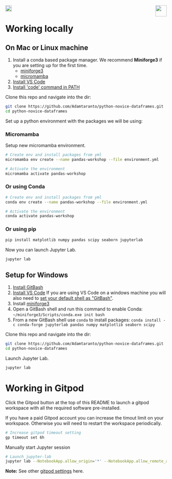<a href="https://www.gnu.org/licenses/gpl-3.0">
  <img src="https://img.shields.io/badge/License-GPLv3-blue.svg" align="left" height="20"/>
</a> 

<a href="https://gitpod.io/#https://github.com/Adamtaranto/python-novice-dataframes">
  <img src="https://gitpod.io/button/open-in-gitpod.svg" align="right" height="35"/>
</a>

<br>

# Working locally

## On Mac or Linux machine

1. Install a conda based package manager. We recommend **Miniforge3** if you are setting up for the first time.
    - [miniforge3](https://conda-forge.org/miniforge/)
    - [micromamba](https://mamba.readthedocs.io/en/latest/installation/micromamba-installation.html)
2. [Install VS Code](https://code.visualstudio.com/download)
3. [Install 'code' command in PATH](https://code.visualstudio.com/docs/setup/mac#_launching-from-the-command-line)

Clone this repo and navigate into the dir:

```bash
git clone https://github.com/Adamtaranto/python-novice-dataframes.git
cd python-novice-dataframes
```

Set up a python environment with the packages we will be using:

### Micromamba

Setup new micromamba environment.

```bash
# Create env and install packages from yml
micromamba env create --name pandas-workshop --file environment.yml

# Activate the environment
micromamba activate pandas-workshop
```

### Or using Conda

```bash
# Create env and install packages from yml
conda env create --name pandas-workshop --file environment.yml

# Activate the environment
conda activate pandas-workshop
```

### Or using pip

```bash
pip install matplotlib numpy pandas scipy seaborn jupyterlab
```

Now you can launch Jupyter Lab.

```bash
jupyter lab
```

## Setup for Windows

1. [Install GitBash](https://wehi-education.github.io/git-novice/#installing-git)
2. [Install VS Code](https://code.visualstudio.com/download)
    If you are using VS Code on a windows machine you will also need to [set your default shell as "GitBash"](https://code.visualstudio.com/docs/sourcecontrol/intro-to-git#_git-bash-on-windows).
3. Install [miniforge3](https://conda-forge.org/miniforge/)
4. Open a GitBash shell and run this command to enable Conda: `~/miniforge3/Scripts/conda.exe init bash` 
5. From a new GitBash shell use `conda` to install packages:
`conda install -c conda-forge jupyterlab pandas numpy matplotlib seaborn scipy`

Clone this repo and navigate into the dir:

```bash
git clone https://github.com/Adamtaranto/python-novice-dataframes.git
cd python-novice-dataframes
```

Launch Jupyter Lab.

```bash
jupyter lab
```

# Working in Gitpod

Click the Gitpod button at the top of this README to launch a gitpod workspace with all the required software pre-installed. 

If you have a paid Gitpod account you can increase the timout limit on your workspace. 
Otherwise you will need to restart the workspace periodically.

```bash
# Increase gitpod timeout setting
gp timeout set 6h
```

Manually start Jupyter session

```bash
# Launch jupyter-lab
jupyter lab --NotebookApp.allow_origin='*' --NotebookApp.allow_remote_access=True --NotebookApp.token='' --NotebookApp.password='' --no-browser --port=8888
```

**Note:** See other [gitpod settings](https://www.gitpod.io/docs/references/gitpod-cli#set) here.


